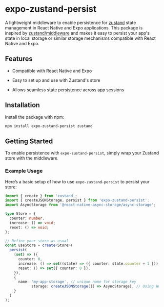 

# expo-zustand-persist 
A lightweight middleware to enable persistence for [zustand](https://github.com/pmndrs/zustand)  state management in React Native and Expo applications. This package is inspired by [zustand/middleware](https://github.com/pmndrs/zustand)  and makes it easy to persist your app's state in local storage or similar storage mechanisms compatible with React Native and Expo.
## Features 

- Compatible with React Native and Expo

- Easy to set up and use with Zustand's store

- Allows seamless state persistence across app sessions

## Installation 

Install the package with npm:

```bash
npm install expo-zustand-persist zustand
```
 

## Getting Started 
To enable persistence with `expo-zustand-persist`, simply wrap your Zustand store with the middleware.
### Example Usage 
Here’s a basic setup of how to use `expo-zustand-persist` to persist your store:

```typescript
import { create } from 'zustand';
import { createJSONStorage, persist } from 'expo-zustand-persist';
import AsyncStorage from '@react-native-async-storage/async-storage';

type Store = {
  counter: number;
  increase: () => void;
  reset: () => void;
};

// Define your store as usual
const useStore = create<Store>(
  persist(
    (set) => ({
      counter: 0,
      increase: () => set((state) => ({ counter: state.counter + 1 })),
      reset: () => set({ counter: 0 }),
    }),
    {
      name: 'my-app-storage', // unique name for storage key
            storage: createJSONStorage(() => AsyncStorage), // Using WmaStorage as the storage engine
    }
  )
);
```
